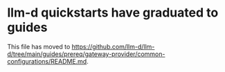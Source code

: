 # llm-d quickstarts have graduated to guides

This file has moved to <https://github.com/llm-d/llm-d/tree/main/guides/prereq/gateway-provider/common-configurations/README.md>.

